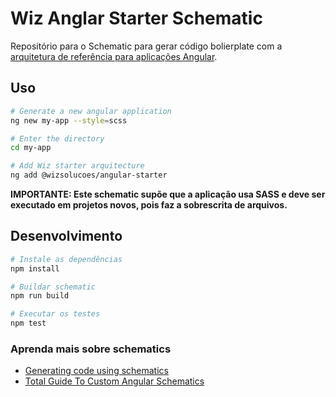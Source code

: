 # Wiz Anglar Starter Schematic

Repositório para o Schematic para gerar código bolierplate com a [arquitetura de referência para aplicações Angular](https://github.com/wizsolucoes/angular-starter).


## Uso

```bash
# Generate a new angular application
ng new my-app --style=scss

# Enter the directory
cd my-app

# Add Wiz starter arquitecture
ng add @wizsolucoes/angular-starter
```

**IMPORTANTE: Este schematic supõe que a aplicação usa SASS e deve ser executado em projetos novos, pois faz a sobrescrita de arquivos.**

## Desenvolvimento

```bash
# Instale as dependências
npm install

# Buildar schematic
npm run build

# Executar os testes
npm test
```

### Aprenda mais sobre schematics
- [Generating code using schematics](https://angular.io/guide/schematics)
- [Total Guide To Custom Angular Schematics](https://medium.com/@tomastrajan/total-guide-to-custom-angular-schematics-5c50cf90cdb4)
